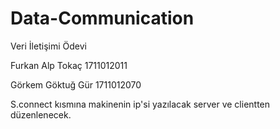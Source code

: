 # Data-Communication
  Veri İletişimi Ödevi

  Furkan Alp Tokaç 1711012011

  Görkem Göktuğ Gür 1711012070

  S.connect kısmına makinenin ip'si yazılacak server ve clientten düzenlenecek.
